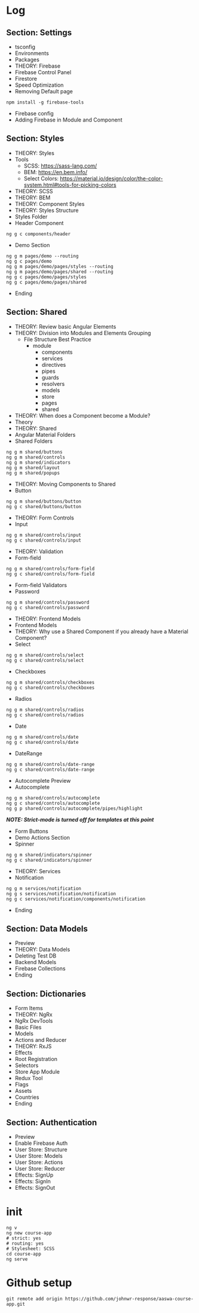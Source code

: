 # Log
## Section: Settings
- tsconfig
- Environments
- Packages
- THEORY: Firebase
- Firebase Control Panel
- Firestore
- Speed Optimization
- Removing Default page
```
npm install -g firebase-tools
```
- Firebase config
- Adding Firebase in Module and Component

## Section: Styles
- THEORY: Styles
- Tools
  - SCSS: https://sass-lang.com/
  - BEM: https://en.bem.info/
  - Select Colors: https://material.io/design/color/the-color-system.html#tools-for-picking-colors
- THEORY: SCSS
- THEORY: BEM
- THEORY: Component Styles
- THEORY: Styles Structure
- Styles Folder
- Header Component
```
ng g c components/header
```
- Demo Section
```
ng g m pages/demo --routing
ng g c pages/demo
ng g m pages/demo/pages/styles --routing
ng g m pages/demo/pages/shared --routing
ng g c pages/demo/pages/styles
ng g c pages/demo/pages/shared
```
- Ending

## Section: Shared
- THEORY: Review basic Angular Elements
- THEORY: Division into Modules and Elements Grouping
  - File Structure Best Practice
    - module
      - components
      - services
      - directives
      - pipes
      - guards
      - resolvers
      - models
      - store
      - pages
      - shared
- THEORY: When does a Component become a Module?
- Theory
- THEORY: Shared
- Angular Material Folders
- Shared Folders
```
ng g m shared/buttons
ng g m shared/controls
ng g m shared/indicators
ng g m shared/layout
ng g m shared/popups
```
- THEORY: Moving Components to Shared
- Button
```
ng g m shared/buttons/button
ng g c shared/buttons/button
```
- THEORY: Form Controls
- Input
```
ng g m shared/controls/input
ng g c shared/controls/input
```
- THEORY: Validation
- Form-field
```
ng g m shared/controls/form-field
ng g c shared/controls/form-field
```
- Form-field Validators
- Password
```
ng g m shared/controls/password
ng g c shared/controls/password
```
- THEORY: Frontend Models
- Frontend Models
- THEORY: Why use a Shared Component if you already have a Material Component?
- Select
```
ng g m shared/controls/select
ng g c shared/controls/select
```
- Checkboxes
```
ng g m shared/controls/checkboxes
ng g c shared/controls/checkboxes
```
- Radios
```
ng g m shared/controls/radios
ng g c shared/controls/radios
```
- Date
```
ng g m shared/controls/date
ng g c shared/controls/date
```
- DateRange
```
ng g m shared/controls/date-range
ng g c shared/controls/date-range
```
- Autocomplete Preview
- Autocomplete
```
ng g m shared/controls/autocomplete
ng g c shared/controls/autocomplete
ng g p shared/controls/autocomplete/pipes/highlight
```
_**NOTE: Strict-mode is turned off for templates at this point**_
- Form Buttons
- Demo Actions Section
- Spinner
```
ng g m shared/indicators/spinner
ng g c shared/indicators/spinner
```
- THEORY: Services
- Notification
```
ng g m services/notification
ng g s services/notification/notification
ng g c services/notification/components/notification
```
- Ending

## Section: Data Models
- Preview
- THEORY: Data Models
- Deleting Test DB
- Backend Models
- Firebase Collections
- Ending

## Section: Dictionaries
- Form Items
- THEORY: NgRx
- NgRx DevTools
- Basic Files
- Models
- Actions and Reducer
- THEORY: RxJS
- Effects
- Root Registration
- Selectors
- Store App Module
- Redux Tool
- Flags
- Assets
- Countries
- Ending

## Section: Authentication
- Preview
- Enable Firebase Auth
- User Store: Structure
- User Store: Models
- User Store: Actions
- User Store: Reducer
- Effects: SignUp
- Effects: SignIn
- Effects: SignOut

# init
```
ng v
ng new course-app
# strict: yes
# routing: yes
# Stylesheet: SCSS
cd course-app
ng serve
```

# Github setup
```
git remote add origin https://github.com/johnwr-response/aaswa-course-app.git
```
